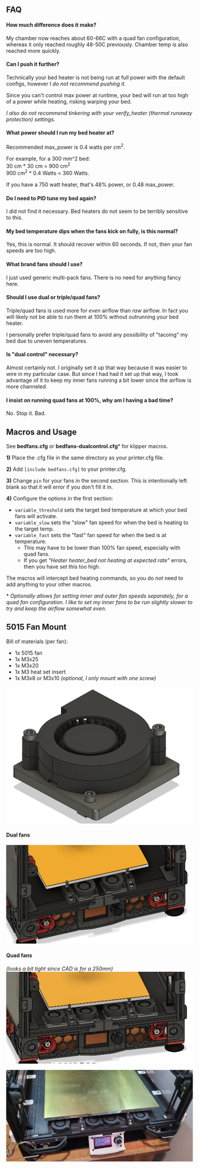 ## <b>FAQ</b>

#### How much difference does it make?
My chamber now reaches about 60-66C with a quad fan configuration, whereas it only reached roughly 48-50C previously. Chamber temp is also reached more quickly.

#### Can I push it further?

Technically your bed heater is not being run at full power with the default configs, however I <i>do not recommend pushing it.</i>

Since you can't control max power at runtime, your bed will run at too high of a power while heating, risking warping your bed. 

<i>I also do not recommend tinkering with your verify_heater (thermal runaway protection) settings.</i>

#### What power should I run my bed heater at?

Recommended max_power is 0.4 watts per cm<sup>2</sup>.

For example, for a 300 mm^2 bed:\
30 cm * 30 cm = 900 cm<sup>2</sup>\
900 cm<sup>2</sup> * 0.4 Watts = 360 Watts.

If you have a 750 watt heater, that's 48% power, or 0.48 max_power.

#### Do I need to PID tune my bed again?

I did not find it necessary. Bed heaters do not seem to be terribly sensitive to this. 

#### My bed temperature dips when the fans kick on fully, is this normal?

Yes, this is normal. It should recover within 60 seconds. If not, then your fan speeds are too high.

#### What brand fans should I use?

I just used generic multi-pack fans. There is no need for anything fancy here.

#### Should I use dual or triple/quad fans?

Triple/quad fans is used more for <i>even</i> airflow than <i>raw</i> airflow. In fact you will likely not be able to run them at 100% without outrunning your bed heater. 

I personally prefer triple/quad fans to avoid any possibility of "tacoing" my bed due to uneven temperatures.

#### Is "dual control" necessary?

Almost certainly not. I originally set it up that way because it was easier to wire in my particular case. But since I had had it set up that way, I took advantage of it to keep my inner fans running a bit lower since the airflow is more channeled.

#### I insist on running quad fans at 100%, why am I having a bad time?

No. Stop it. Bad.


## <b>Macros and Usage</b>

See <b>bedfans.cfg</b> or <b>bedfans-dualcontrol.cfg</b>* for klipper macros.

<b>1)</b> Place the .cfg file in the same directory as your printer.cfg file. 

<b>2)</b> Add `[include bedfans.cfg]` to your printer.cfg.

<b>3)</b> Change `pin` for your fans in the second section. This is intentionally left blank so that it will error if you don't fill it in.

<b>4)</b> Configure the options in the first section:

* `variable_threshold` sets the target bed temperature at which your bed fans will activate.
* `variable_slow` sets the "slow" fan speed for when the bed is heating to the target temp.
* `variable_fast` sets the "fast" fan speed for when the bed is at temperature.
    * This may have to be lower than 100% fan speed, especially with quad fans.
    * If you get <i>"Heater heater_bed not heating at expected rate"</i> errors, then you have set this too high. 

The macros will intercept bed heating commands, so you do <i>not</i> need to add anything to your other macros. 

\* <i>Optionally allows for setting inner and outer fan speeds separately, for a quad fan configuration. I like to set my inner fans to be run slightly slower to try and keep the airflow somewhat even.</i>


## <b>5015 Fan Mount</b>

Bill of materials (per fan):
- 1x 5015 fan
- 1x M3x25
- 1x M3x20
- 1x M3 heat set insert
- 1x M3x8 or M3x10 <i>(optional, I only mount with one screw)</i>



![5015 Fan Mount](Images/5015_mount_isolated.png)  

#### Dual fans
![5015 Dual](Images/5015_dual.png)  

#### Quad fans

<i>(looks a bit tight since CAD is for a 250mm)</i>
![5015 Quad](Images/5015_quad.png)  

![5015 Quad Installed](Images/5015_quad_installed.png)  

